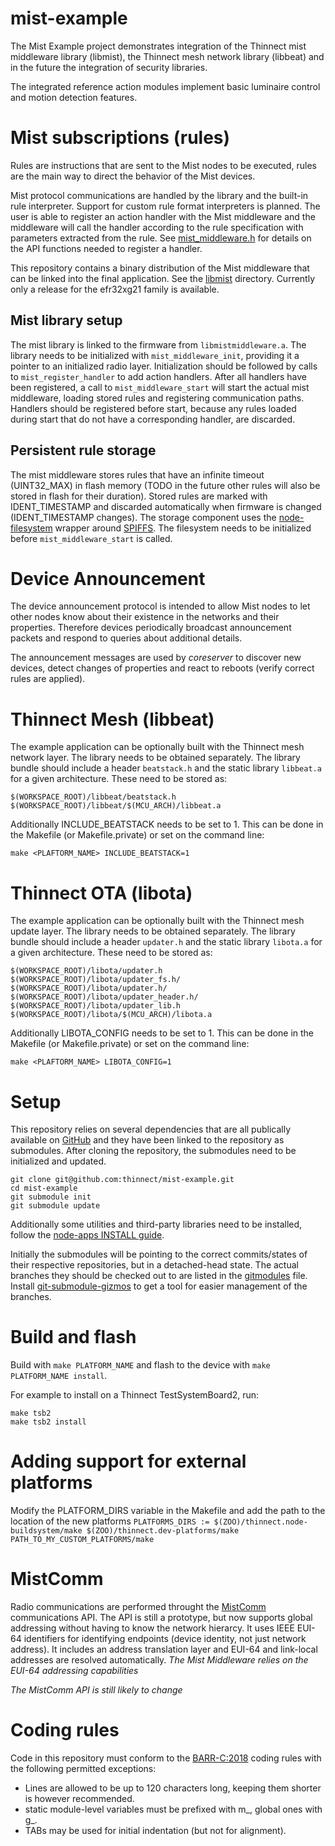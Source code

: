 # mist-example

The Mist Example project demonstrates integration of the Thinnect mist
middleware library (libmist), the Thinnect mesh network library (libbeat)
and in the future the integration of security libraries.

The integrated reference action modules implement basic luminaire control
and motion detection features.

# Mist subscriptions (rules)

Rules are instructions that are sent to the Mist nodes to be executed, rules
are the main way to direct the behavior of the Mist devices.

Mist protocol communications are handled by the library and the built-in
rule interpreter. Support for custom rule format interpreters is planned.
The user is able to register an action handler with the Mist middleware and
the middleware will call the handler according to the rule specification
with parameters extracted from the rule.
See [mist_middleware.h](libmist/mist_middleware.h) for details on the API
functions needed to register a handler.

This repository contains a binary distribution of the Mist middleware that can
be linked into the final application. See the [libmist](libmist) directory.
Currently only a release for the efr32xg21 family is available.

## Mist library setup

The mist library is linked to the firmware from `libmistmiddleware.a`. The
library needs to be initialized with `mist_middleware_init`, providing it a
pointer to an initialized radio layer. Initialization should be followed by
calls to `mist_register_handler` to add action handlers. After all handlers
have been registered, a call to `mist_middleware_start` will start the actual
mist middleware, loading stored rules and registering communication paths.
Handlers should be registered before start, because any rules loaded during
start that do not have a corresponding handler, are discarded.

## Persistent rule storage

The mist middleware stores rules that have an infinite timeout (UINT32_MAX) in
flash memory (TODO in the future other rules will also be stored in flash for
their duration).
Stored rules are marked with IDENT_TIMESTAMP and discarded automatically when
firmware is changed (IDENT_TIMESTAMP changes). The storage component uses
the [node-filesystem](https://github.com/thinnect/node-filesystem.git) wrapper
around [SPIFFS](https://github.com/pellepl/spiffs). The filesystem needs to be
initialized before `mist_middleware_start` is called.

# Device Announcement

The device announcement protocol is intended to allow Mist nodes to let other
nodes know about their existence in the networks and their properties.
Therefore devices periodically broadcast announcement packets and respond to
queries about additional details.

The announcement messages are used by *coreserver* to discover new devices,
detect changes of properties and react to reboots (verify correct rules are applied).

# Thinnect Mesh (libbeat)

The example application can be optionally built with the Thinnect mesh network
layer. The library needs to be obtained separately. The library bundle should
include a header `beatstack.h` and the static library `libbeat.a` for a given
architecture. These need to be stored as:
```
$(WORKSPACE_ROOT)/libbeat/beatstack.h
$(WORKSPACE_ROOT)/libbeat/$(MCU_ARCH)/libbeat.a
```

Additionally INCLUDE_BEATSTACK needs to be set to 1. This can be done in the
Makefile (or Makefile.private) or set on the command line:

```
make <PLAFTORM_NAME> INCLUDE_BEATSTACK=1
```

# Thinnect OTA (libota)

The example application can be optionally built with the Thinnect mesh update
layer. The library needs to be obtained separately. The library bundle should
include a header `updater.h` and the static library `libota.a` for a given
architecture. These need to be stored as:
```
$(WORKSPACE_ROOT)/libota/updater.h
$(WORKSPACE_ROOT)/libota/updater_fs.h/
$(WORKSPACE_ROOT)/libota/updater.h/
$(WORKSPACE_ROOT)/libota/updater_header.h/
$(WORKSPACE_ROOT)/libota/updater_lib.h
$(WORKSPACE_ROOT)/libota/$(MCU_ARCH)/libota.a
```

Additionally LIBOTA_CONFIG needs to be set to 1. This can be done in the
Makefile (or Makefile.private) or set on the command line:

```
make <PLAFTORM_NAME> LIBOTA_CONFIG=1
```

# Setup

This repository relies on several dependencies that are all publically available
on [GitHub](https://github.com) and they have been linked to the repository as
submodules. After cloning the repository, the submodules need to be initialized
and updated.
```
git clone git@github.com:thinnect/mist-example.git
cd mist-example
git submodule init
git submodule update
```

Additionally some utilities and third-party libraries need to be installed,
follow the [node-apps INSTALL guide](https://github.com/thinnect/node-apps/blob/master/INSTALL.md).

Initially the submodules will be pointing to the correct commits/states of their
respective repositories, but in a detached-head state. The actual branches they
should be checked out to are listed in the [gitmodules](.gitmodules) file.
Install [git-submodule-gizmos](https://github.com/raidoz/git-submodule-gizmos)
to get a tool for easier management of the branches.

# Build and flash

Build with `make PLATFORM_NAME` and flash to the device with `make PLATFORM_NAME install`.

For example to install on a Thinnect TestSystemBoard2, run:
```
make tsb2
make tsb2 install
```

# Adding support for external platforms

Modify the PLATFORM_DIRS variable in the Makefile and add the path to the
location of the new platforms
`PLATFORMS_DIRS := $(ZOO)/thinnect.node-buildsystem/make $(ZOO)/thinnect.dev-platforms/make PATH_TO_MY_CUSTOM_PLATFORMS/make`

# MistComm
Radio communications are performed throught the
[MistComm](https://github.com/thinnect/mist-comm/tree/euis) communications API.
The API is still a prototype, but now supports global addressing
without having to know the network hierarcy. It uses IEEE EUI-64 identifiers for
identifying endpoints (device identity, not just network address). It includes
an address translation layer and EUI-64 and link-local addresses are resolved
automatically.
*The Mist Middleware relies on the EUI-64 addressing capabilities*

*The MistComm API is still likely to change*

# Coding rules

Code in this repository must conform to the
[BARR-C:2018](https://barrgroup.com/Embedded-Systems/Books/Embedded-C-Coding-Standard)
coding rules with the following permitted exceptions:
- Lines are allowed to be up to 120 characters long, keeping them shorter is
  however recommended.
- static module-level variables must be prefixed with m_, global ones with g_.
- TABs may be used for initial indentation (but not for alignment).
